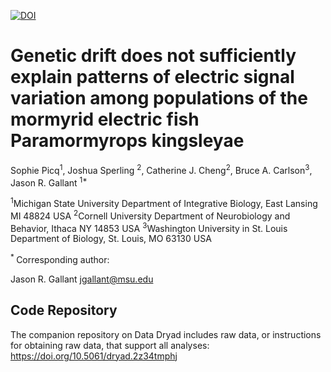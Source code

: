 [![DOI](https://zenodo.org/badge/243797817.svg)](https://zenodo.org/badge/latestdoi/243797817)
# Genetic drift does not sufficiently explain patterns of electric signal variation among populations of the mormyrid electric fish Paramormyrops kingsleyae

Sophie Picq<sup>1</sup>, Joshua Sperling <sup>2</sup>, Catherine J. Cheng<sup>2</sup>, Bruce A. Carlson<sup>3</sup>, Jason R. Gallant <sup> 1* </sup>

<sup>1</sup>Michigan State University Department of Integrative Biology, East Lansing MI 48824 USA
<sup>2</sup>Cornell University Department of Neurobiology and Behavior, Ithaca NY 14853 USA
<sup>3</sup>Washington University in St. Louis Department of Biology, St. Louis, MO 63130 USA

<sup>* </sup>Corresponding author:

Jason R. Gallant jgallant@msu.edu

## Code Repository ##

The companion repository on Data Dryad includes raw data, or instructions for obtaining raw data, that support all analyses: https://doi.org/10.5061/dryad.2z34tmphj
